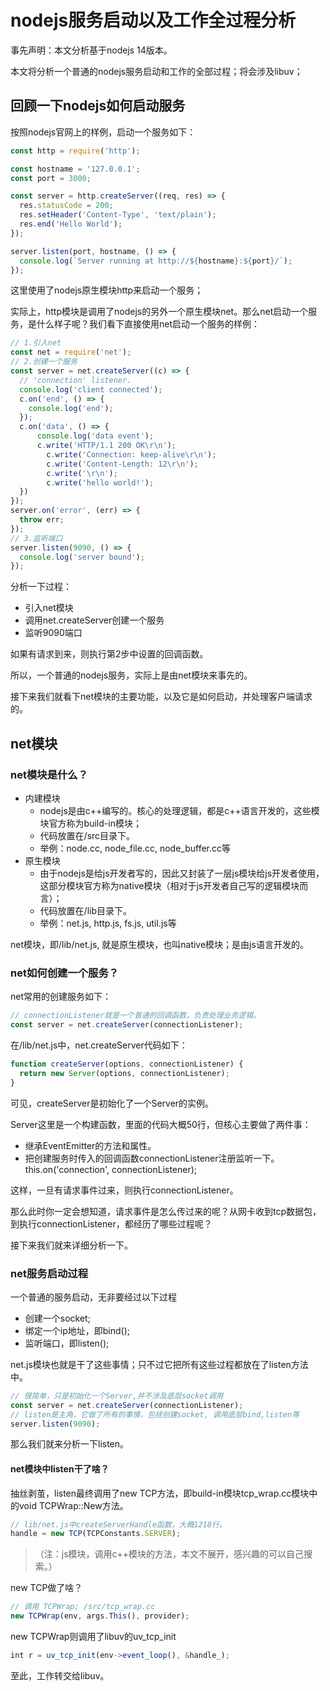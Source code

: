 # nodejs服务启动以及工作全过程分析
事先声明：本文分析基于nodejs 14版本。

本文将分析一个普通的nodejs服务启动和工作的全部过程；将会涉及libuv；

## 回顾一下nodejs如何启动服务
按照nodejs官网上的样例，启动一个服务如下：
```js
const http = require('http');

const hostname = '127.0.0.1';
const port = 3000;

const server = http.createServer((req, res) => {
  res.statusCode = 200;
  res.setHeader('Content-Type', 'text/plain');
  res.end('Hello World');
});

server.listen(port, hostname, () => {
  console.log(`Server running at http://${hostname}:${port}/`);
});
```
这里使用了nodejs原生模块http来启动一个服务；

实际上，http模块是调用了nodejs的另外一个原生模块net。那么net启动一个服务，是什么样子呢？我们看下直接使用net启动一个服务的样例：

```js
// 1.引入net
const net = require('net');
// 2.创建一个服务
const server = net.createServer((c) => {
  // 'connection' listener.
  console.log('client connected');
  c.on('end', () => {
    console.log('end');
  });
  c.on('data', () => {
      console.log('data event');
      c.write('HTTP/1.1 200 OK\r\n');
        c.write('Connection: keep-alive\r\n');
        c.write('Content-Length: 12\r\n');
        c.write('\r\n');
        c.write('hello world!');
  })
});
server.on('error', (err) => {
  throw err;
});
// 3.监听端口
server.listen(9090, () => {
  console.log('server bound');
});
```

分析一下过程：
* 引入net模块
* 调用net.createServer创建一个服务
* 监听9090端口
  
如果有请求到来，则执行第2步中设置的回调函数。

所以，一个普通的nodejs服务，实际上是由net模块来事先的。

接下来我们就看下net模块的主要功能，以及它是如何启动，并处理客户端请求的。

## net模块
### net模块是什么？
* 内建模块
  * nodejs是由c++编写的。核心的处理逻辑，都是c++语言开发的，这些模块官方称为build-in模块；
  * 代码放置在/src目录下。
  * 举例：node.cc, node_file.cc, node_buffer.cc等
* 原生模块
  * 由于nodejs是给js开发者写的，因此又封装了一层js模块给js开发者使用，这部分模块官方称为native模块（相对于js开发者自己写的逻辑模块而言）；
  * 代码放置在/lib目录下。
  * 举例：net.js, http.js, fs.js, util.js等

net模块，即/lib/net.js, 就是原生模块，也叫native模块；是由js语言开发的。

### net如何创建一个服务？
net常用的创建服务如下：
```js
// connectionListener就是一个普通的回调函数，负责处理业务逻辑。
const server = net.createServer(connectionListener);
```
在/lib/net.js中，net.createServer代码如下：

```js
function createServer(options, connectionListener) {
  return new Server(options, connectionListener);
}
```

可见，createServer是初始化了一个Server的实例。

Server这里是一个构建函数，里面的代码大概50行，但核心主要做了两件事：
* 继承EventEmitter的方法和属性。
* 把创建服务时传入的回调函数connectionListener注册监听一下。this.on('connection', connectionListener);
  
这样，一旦有请求事件过来，则执行connectionListener。

那么此时你一定会想知道，请求事件是怎么传过来的呢？从网卡收到tcp数据包，到执行connectionListener，都经历了哪些过程呢？

接下来我们就来详细分析一下。

### net服务启动过程

一个普通的服务启动，无非要经过以下过程
* 创建一个socket;
* 绑定一个ip地址，即bind();
* 监听端口，即listen();

net.js模块也就是干了这些事情；只不过它把所有这些过程都放在了listen方法中。
```js
// 很简单，只是初始化一个Server,并不涉及底层socket调用
const server = net.createServer(connectionListener);
// listen是主角，它做了所有的事情，包括创建socket, 调用底层bind,listen等
server.listen(9090);
```
那么我们就来分析一下listen。

#### net模块中listen干了啥？
抽丝剥茧，listen最终调用了new TCP方法，即build-in模块tcp_wrap.cc模块中的void TCPWrap::New方法。
```js
// lib/net.js中createServerHandle函数，大概1218行。
handle = new TCP(TCPConstants.SERVER);
```
>（注：js模块，调用c++模块的方法，本文不展开，感兴趣的可以自己搜索。）

new TCP做了啥？
```js
// 调用 TCPWrap; /src/tcp_wrap.cc
new TCPWrap(env, args.This(), provider);
```

new TCPWrap则调用了libuv的uv_tcp_init

```js
int r = uv_tcp_init(env->event_loop(), &handle_);
```

至此，工作转交给libuv。

